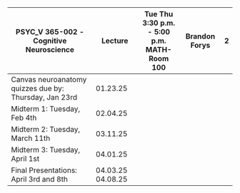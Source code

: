 | PSYC_V 365-002 - Cognitive Neuroscience | Lecture | Tue Thu <br>3:30 p.m. - 5:00 p.m. <br>MATH-Room 100 | Brandon Forys | 2   |
| --------------------------------------- | ------- | --------------------------------------------------- | ------------- | --- |
Canvas neuroanatomy quizzes due by: Thursday, Jan 23rd | 01.23.25
Midterm 1: Tuesday, Feb 4th | 02.04.25
Midterm 2: Tuesday, March 11th | 03.11.25
Midterm 3: Tuesday, April 1st | 04.01.25
Final Presentations: April 3rd and 8th | 04.03.25 04.08.25